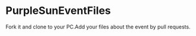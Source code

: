 # PurpleSunEventFiles
Fork it and clone to your PC.Add your files about the event by pull requests.
